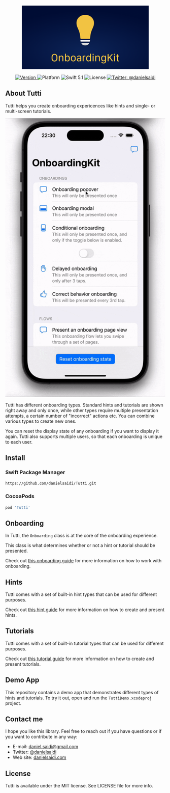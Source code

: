 <p align="center">
    <img src ="Resources/Logo.png" width="400" />
</p>

<p align="center">
    <a href="https://github.com/danielsaidi/Tutti">
        <img src="https://badge.fury.io/gh/danielsaidi%2FTutti.svg?style=flat" alt="Version" />
    </a>
    <img src="https://img.shields.io/cocoapods/p/Tutti.svg?style=flat" alt="Platform" />
    <img src="https://img.shields.io/badge/Swift-5.1-orange.svg" alt="Swift 5.1" />
    <img src="https://badges.frapsoft.com/os/mit/mit.svg?style=flat&v=102" alt="License" />
    <a href="https://twitter.com/danielsaidi">
        <img src="https://img.shields.io/badge/contact-@danielsaidi-blue.svg?style=flat" alt="Twitter: @danielsaidi" />
    </a>
</p>


## About Tutti

Tutti helps you create onboarding expericences like hints and single- or multi-screen tutorials. 

<p align="center">
    <img src ="Resources/Demo.gif" />
</p>

Tutti has different onboarding types. Standard hints and tutorials are shown right away and only once, while other types require multiple presentation attempts, a certain number of "incorrect" actions etc. You can combine various types to create new ones.

You can reset the display state of any onboarding if you want to display it again. Tutti also supports multiple users, so that each onboarding is unique to each user.


## Install

### <a name="spm"></a>Swift Package Manager

```
https://github.com/danielsaidi/Tutti.git
```

### CocoaPods

```ruby
pod 'Tutti'
```


## Onboarding

In Tutti, the `Onboarding` class is at the core of the onboarding experience. 

This class is what determines whether or not a hint or tutorial should be presented.

Check out [this onboarding guide][Onboarding] for more information on how to work with onboarding.


## Hints

Tutti comes with a set of built-in hint types that can be used for different purposes.

Check out [this hint guide][Hints] for more information on how to create and present hints.


## Tutorials

Tutti comes with a set of built-in tutorial types that can be used for different purposes.

Check out [this tutorial guide][Tutorials] for more information on how to create and present tutorials.


## Demo App

This repository contains a demo app that demonstrates different types of hints and tutorials. To try it out, open and run the `TuttiDemo.xcodeproj` project.


## Contact me

I hope you like this library. Feel free to reach out if you have questions or if you want to contribute in any way:

* E-mail: [daniel.saidi@gmail.com][Email]
* Twitter: [@danielsaidi][Twitter]
* Web site: [danielsaidi.com][Website]


## License

Tutti is available under the MIT license. See LICENSE file for more info.

[Email]: mailto:daniel.saidi@gmail.com
[Twitter]: http://www.twitter.com/danielsaidi
[Website]: http://www.danielsaidi.com

[Carthage]: https://github.com/Carthage/Carthage
[CocoaPods]: https://cocoapods.org/

[Onboarding]: https://github.com/danielsaidi/Tutti/blob/master/Readmes/Onboarding.md
[Hints]: https://github.com/danielsaidi/Tutti/blob/master/Readmes/Hints.md
[Tutorials]: https://github.com/danielsaidi/Tutti/blob/master/Readmes/Tutorials.md
